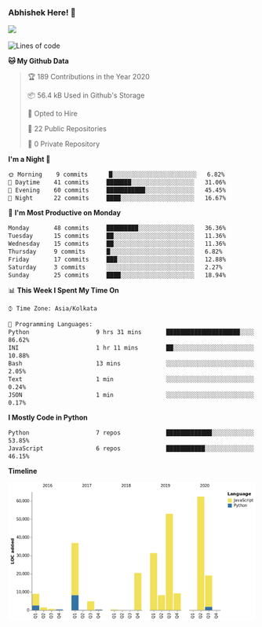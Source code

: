 ### Abhishek Here! 👋
![](https://komarev.com/ghpvc/?username=5parkp1ug&color=green)

<!--
**5parkp1ug/5parkp1ug** is a ✨ _special_ ✨ repository because its `README.md` (this file) appears on your GitHub profile.

Here are some ideas to get you started:

- 🔭 I’m currently working on ...
- 🌱 I’m currently learning ...
- 👯 I’m looking to collaborate on ...
- 🤔 I’m looking for help with ...
- 💬 Ask me about ...
- 📫 How to reach me: ...
- 😄 Pronouns: ...
- ⚡ Fun fact: ...
-->

<!--START_SECTION:waka-->
![Lines of code](https://img.shields.io/badge/From%20Hello%20World%20I%27ve%20Written-11.9%20million%20lines%20of%20code-blue)

**🐱 My Github Data** 

> 🏆 189 Contributions in the Year 2020
 > 
> 📦 56.4 kB Used in Github's Storage 
 > 
> 💼 Opted to Hire
 > 
> 📜 22 Public Repositories
 > 
> 🔑 0 Private Repository 
 > 
**I'm a Night 🦉** 

```text
🌞 Morning    9 commits      █░░░░░░░░░░░░░░░░░░░░░░░░   6.82% 
🌆 Daytime    41 commits     ███████░░░░░░░░░░░░░░░░░░   31.06% 
🌃 Evening    60 commits     ███████████░░░░░░░░░░░░░░   45.45% 
🌙 Night      22 commits     ████░░░░░░░░░░░░░░░░░░░░░   16.67%

```
📅 **I'm Most Productive on Monday** 

```text
Monday       48 commits     █████████░░░░░░░░░░░░░░░░   36.36% 
Tuesday      15 commits     ██░░░░░░░░░░░░░░░░░░░░░░░   11.36% 
Wednesday    15 commits     ██░░░░░░░░░░░░░░░░░░░░░░░   11.36% 
Thursday     9 commits      █░░░░░░░░░░░░░░░░░░░░░░░░   6.82% 
Friday       17 commits     ███░░░░░░░░░░░░░░░░░░░░░░   12.88% 
Saturday     3 commits      ░░░░░░░░░░░░░░░░░░░░░░░░░   2.27% 
Sunday       25 commits     ████░░░░░░░░░░░░░░░░░░░░░   18.94%

```


📊 **This Week I Spent My Time On** 

```text
⌚︎ Time Zone: Asia/Kolkata

💬 Programming Languages: 
Python                   9 hrs 31 mins       █████████████████████░░░░   86.62% 
INI                      1 hr 11 mins        ██░░░░░░░░░░░░░░░░░░░░░░░   10.88% 
Bash                     13 mins             ░░░░░░░░░░░░░░░░░░░░░░░░░   2.05% 
Text                     1 min               ░░░░░░░░░░░░░░░░░░░░░░░░░   0.24% 
JSON                     1 min               ░░░░░░░░░░░░░░░░░░░░░░░░░   0.17%

```

**I Mostly Code in Python** 

```text
Python                   7 repos             █████████████░░░░░░░░░░░░   53.85% 
JavaScript               6 repos             ███████████░░░░░░░░░░░░░░   46.15%

```


**Timeline**

![Chart not found](https://github.com/5parkp1ug/5parkp1ug/blob/master/charts/bar_graph.png) 


<!--END_SECTION:waka-->
